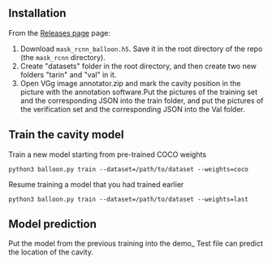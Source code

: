 
## Installation
From the [Releases page](https://github.com/matterport/Mask_RCNN/releases) page:
1. Download `mask_rcnn_balloon.h5`. Save it in the root directory of the repo (the `mask_rcnn` directory).
2. Create "datasets" folder in the root directory, and then create two new folders "tarin" and "val" in it.
3. Open VGg image annotator.zip and mark the cavity position in the picture with the annotation software.Put the pictures of the training set and the corresponding JSON into the train folder, and put the pictures of the verification set and the corresponding JSON into the Val folder.

## Train the cavity model

Train a new model starting from pre-trained COCO weights
```
python3 balloon.py train --dataset=/path/to/dataset --weights=coco
```

Resume training a model that you had trained earlier
```
python3 balloon.py train --dataset=/path/to/dataset --weights=last
```

## Model prediction

Put the model from the previous training into the demo_ Test file can predict the location of the cavity.
